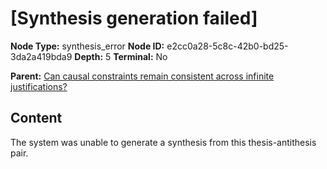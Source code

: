 # [Synthesis generation failed]

**Node Type:** synthesis_error
**Node ID:** e2cc0a28-5c8c-42b0-bd25-3da2a419bda9
**Depth:** 5
**Terminal:** No

**Parent:** [Can causal constraints remain consistent across infinite justifications?](can-causal-constraints-remain-consistent-across-infinite-justifications-antithesis-c1dc65ef-c061-4be3-9d4f-36bc1575a097.md)

## Content

The system was unable to generate a synthesis from this thesis-antithesis pair.
